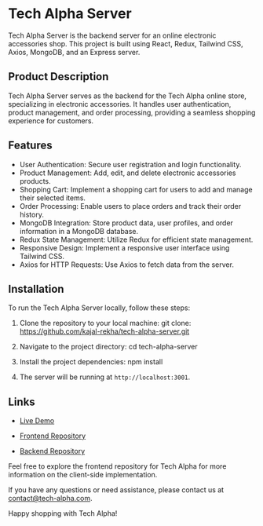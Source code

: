 # Tech Alpha Server

Tech Alpha Server is the backend server for an online electronic accessories shop. This project is built using React, Redux, Tailwind CSS, Axios, MongoDB, and an Express server.

## Product Description

Tech Alpha Server serves as the backend for the Tech Alpha online store, specializing in electronic accessories. It handles user authentication, product management, and order processing, providing a seamless shopping experience for customers.

## Features

- User Authentication: Secure user registration and login functionality.
- Product Management: Add, edit, and delete electronic accessories products.
- Shopping Cart: Implement a shopping cart for users to add and manage their selected items.
- Order Processing: Enable users to place orders and track their order history.
- MongoDB Integration: Store product data, user profiles, and order information in a MongoDB database.
- Redux State Management: Utilize Redux for efficient state management.
- Responsive Design: Implement a responsive user interface using Tailwind CSS.
- Axios for HTTP Requests: Use Axios to fetch data from the server.

## Installation

To run the Tech Alpha Server locally, follow these steps:

1. Clone the repository to your local machine:
   git clone: https://github.com/kajal-rekha/tech-alpha-server.git

2. Navigate to the project directory:
   cd tech-alpha-server
 
3. Install the project dependencies:
  npm install


6. The server will be running at `http://localhost:3001`.

## Links

- [Live Demo](https://tech-alpha-ecommerce.netlify.app/)

- [Frontend Repository](https://github.com/kajal-rekha/tech-alpha.git)

- [Backend Repository](https://github.com/kajal-rekha/tech-alpha-server.git)

Feel free to explore the frontend repository for Tech Alpha for more information on the client-side implementation.

If you have any questions or need assistance, please contact us at contact@tech-alpha.com.

Happy shopping with Tech Alpha!

